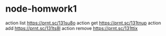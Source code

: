 # node-homwork1
action list https://prnt.sc/131su8o
action get https://prnt.sc/131tnup
action add https://prnt.sc/131ts8l
action remove https://prnt.sc/131ttix
